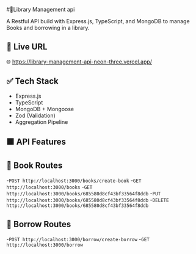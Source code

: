 #📔Library Management api

A Restful API build with Express.js, TypeScript, and MongoDB to manage Books 
and borrowing in a library.

## 🚀 Live URL
  🌐 https://library-management-api-neon-three.vercel.app/

## ✅ Tech Stack

- Express.js
- TypeScript
- MongoDB + Mongoose
- Zod (Validation)
- Aggregation Pipeline

## 🟫 API Features

## 🔹 Book Routes

-`POST http://localhost:3000/books/create-book`
-`GET http://localhost:3000/books`
-`GET http://localhost:3000/books/685580d8cf43bf33564f8ddb`
-`PUT http://localhost:3000/books/685580d8cf43bf33564f8ddb`
-`DELETE http://localhost:3000/books/685580d8cf43bf33564f8ddb`

## 🔹 Borrow Routes
-`POST http://localhost:3000/borrow/create-borrow`
-`GET http://localhost:3000/borrow`

